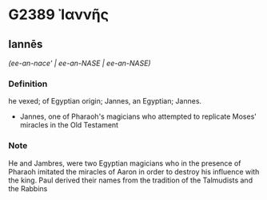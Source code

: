 # G2389 Ἰαννῆς

## Iannēs

_(ee-an-nace' | ee-an-NASE | ee-an-NASE)_

### Definition

he vexed; of Egyptian origin; Jannes, an Egyptian; Jannes.

- Jannes, one of Pharaoh's magicians who attempted to replicate Moses' miracles in the Old Testament

### Note

He and Jambres, were two Egyptian magicians who in the presence of Pharaoh imitated the miracles of Aaron in order to destroy his influence with the king. Paul derived their names from the tradition of the Talmudists and the Rabbins

